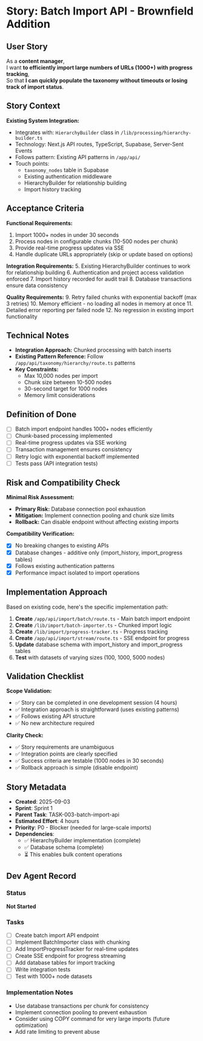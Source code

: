 # Story: Batch Import API - Brownfield Addition

## User Story

As a **content manager**,  
I want **to efficiently import large numbers of URLs (1000+) with progress tracking**,  
So that **I can quickly populate the taxonomy without timeouts or losing track of import status**.

## Story Context

**Existing System Integration:**

- Integrates with: `HierarchyBuilder` class in `/lib/processing/hierarchy-builder.ts`
- Technology: Next.js API routes, TypeScript, Supabase, Server-Sent Events
- Follows pattern: Existing API patterns in `/app/api/`
- Touch points:
  - `taxonomy_nodes` table in Supabase
  - Existing authentication middleware
  - HierarchyBuilder for relationship building
  - Import history tracking

## Acceptance Criteria

**Functional Requirements:**

1. Import 1000+ nodes in under 30 seconds
2. Process nodes in configurable chunks (10-500 nodes per chunk)
3. Provide real-time progress updates via SSE
4. Handle duplicate URLs appropriately (skip or update based on options)

**Integration Requirements:** 5. Existing HierarchyBuilder continues to work for relationship building 6. Authentication and project access validation enforced 7. Import history recorded for audit trail 8. Database transactions ensure data consistency

**Quality Requirements:** 9. Retry failed chunks with exponential backoff (max 3 retries) 10. Memory efficient - no loading all nodes in memory at once 11. Detailed error reporting per failed node 12. No regression in existing import functionality

## Technical Notes

- **Integration Approach:** Chunked processing with batch inserts
- **Existing Pattern Reference:** Follow `/app/api/taxonomy/hierarchy/route.ts` patterns
- **Key Constraints:**
  - Max 10,000 nodes per import
  - Chunk size between 10-500 nodes
  - 30-second target for 1000 nodes
  - Memory limit considerations

## Definition of Done

- [ ] Batch import endpoint handles 1000+ nodes efficiently
- [ ] Chunk-based processing implemented
- [ ] Real-time progress updates via SSE working
- [ ] Transaction management ensures consistency
- [ ] Retry logic with exponential backoff implemented
- [ ] Tests pass (API integration tests)

## Risk and Compatibility Check

**Minimal Risk Assessment:**

- **Primary Risk:** Database connection pool exhaustion
- **Mitigation:** Implement connection pooling and chunk size limits
- **Rollback:** Can disable endpoint without affecting existing imports

**Compatibility Verification:**

- [x] No breaking changes to existing APIs
- [x] Database changes - additive only (import_history, import_progress tables)
- [x] Follows existing authentication patterns
- [x] Performance impact isolated to import operations

## Implementation Approach

Based on existing code, here's the specific implementation path:

1. **Create** `/app/api/import/batch/route.ts` - Main batch import endpoint
2. **Create** `/lib/import/batch-importer.ts` - Chunked import logic
3. **Create** `/lib/import/progress-tracker.ts` - Progress tracking
4. **Create** `/app/api/import/stream/route.ts` - SSE endpoint for progress
5. **Update** database schema with import_history and import_progress tables
6. **Test** with datasets of varying sizes (100, 1000, 5000 nodes)

## Validation Checklist

**Scope Validation:**

- ✅ Story can be completed in one development session (4 hours)
- ✅ Integration approach is straightforward (uses existing patterns)
- ✅ Follows existing API structure
- ✅ No new architecture required

**Clarity Check:**

- ✅ Story requirements are unambiguous
- ✅ Integration points are clearly specified
- ✅ Success criteria are testable (1000 nodes in 30 seconds)
- ✅ Rollback approach is simple (disable endpoint)

## Story Metadata

- **Created**: 2025-09-03
- **Sprint**: Sprint 1
- **Parent Task**: TASK-003-batch-import-api
- **Estimated Effort**: 4 hours
- **Priority**: P0 - Blocker (needed for large-scale imports)
- **Dependencies**:
  - ✅ HierarchyBuilder implementation (complete)
  - ✅ Database schema (complete)
  - ⏳ This enables bulk content operations

## Dev Agent Record

### Status

**Not Started**

### Tasks

- [ ] Create batch import API endpoint
- [ ] Implement BatchImporter class with chunking
- [ ] Add ImportProgressTracker for real-time updates
- [ ] Create SSE endpoint for progress streaming
- [ ] Add database tables for import tracking
- [ ] Write integration tests
- [ ] Test with 1000+ node datasets

### Implementation Notes

- Use database transactions per chunk for consistency
- Implement connection pooling to prevent exhaustion
- Consider using COPY command for very large imports (future optimization)
- Add rate limiting to prevent abuse
